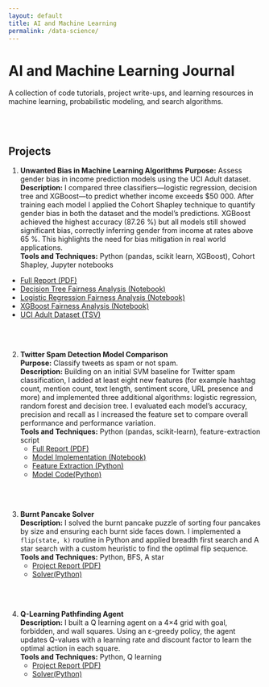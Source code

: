 ```yaml
---
layout: default
title: AI and Machine Learning
permalink: /data-science/
---
```


#  AI and Machine Learning Journal

A collection of code tutorials, project write-ups, and learning resources in machine learning, probabilistic modeling, and search algorithms.
<!--
## Learning

Begin here for theory notes, tutorials and lecture materials:  
* [Data Science Learning Resources →](/data-science/learning/)
-->
<br><br>

## Projects

1. **Unwanted Bias in Machine Learning Algorithms**
**Purpose:** Assess gender bias in income prediction models using the UCI Adult dataset.  
**Description:** I compared three classifiers—logistic regression, decision tree and XGBoost—to predict whether income exceeds \$50 000. After training each model I applied the Cohort Shapley technique to quantify gender bias in both the dataset and the model’s predictions. XGBoost achieved the highest accuracy (87.26 %) but all models still showed significant bias, correctly inferring gender from income at rates above 65 %. This highlights the need for bias mitigation in real world applications.  
**Tools and Techniques:** Python (pandas, scikit learn, XGBoost), Cohort Shapley, Jupyter notebooks  

* [Full Report (PDF)](works/group_5_materials/group_5_report.pdf)  
* [Decision Tree Fairness Analysis (Notebook)](works/group_5_materials/Adult_fairness_DecisionTree.ipynb)  
* [Logistic Regression Fairness Analysis (Notebook)](works/group_5_materials/Adult_fairness_LogisticRegression.ipynb)  
* [XGBoost Fairness Analysis (Notebook)](works/group_5_materials/Adult_fairness_XGboost.ipynb)  
* [UCI Adult Dataset (TSV)](works/group_5_materials/adult.tsv)


<br><br>

2. **Twitter Spam Detection Model Comparison**  
**Purpose:** Classify tweets as spam or not spam.  
**Description:** Building on an initial SVM baseline for Twitter spam classification, I added at least eight new features (for example hashtag count, mention count, text length, sentiment score, URL presence and more) and implemented three additional algorithms: logistic regression, random forest and decision tree. I evaluated each model’s accuracy, precision and recall as I increased the feature set to compare overall performance and performance variation.  
   **Tools and Techniques:** Python (pandas, scikit-learn), feature-extraction script  
   * [Full Report (PDF)](/data-science/works/x_classification/hw1report%20(1).pdf)
   * [Model Implementation (Notebook)](../data-science/works/x_classification/hw1.ipynb)
   * [Feature Extraction (Python)](../data-science/works/x_classification/get_feature.py)
   * [Model Code(Python)](../data-science/works/x_classification/x_class.py)

<br><br>

3. **Burnt Pancake Solver**  
   **Description:** I solved the burnt pancake puzzle of sorting four pancakes by size and ensuring each burnt side faces down. I implemented a `flip(state, k)` routine in Python and applied breadth first search and A star search with a custom heuristic to find the optimal flip sequence.  
   **Tools and Techniques:** Python, BFS, A star  
   * [Project Report (PDF)](../data-science/works/Burnt_Pancake/Burnt_Pancake.pdf)
   * [Solver(Python)](../data-science/works/Burnt_Pancake/burnt_pancake.py)
     
<br><br>

4. **Q-Learning Pathfinding Agent**  
   **Description:** I built a Q learning agent on a 4×4 grid with goal, forbidden, and wall squares. Using an ε-greedy policy, the agent updates Q-values with a learning rate and discount factor to learn the optimal action in each square.  
   **Tools and Techniques:** Python, Q learning  
   * [Project Report (PDF)](../data-science/Q-learn/Qlearn.pdf)
   * [Solver(Python)](../data-science/Q-learn/qlearn.py)
     

